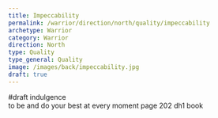 ```yaml
---
title: Impeccability
permalink: /warrior/direction/north/quality/impeccability
archetype: Warrior
category: Warrior
direction: North
type: Quality
type_general: Quality
image: /images/back/impeccability.jpg
draft: true
---
```

#draft indulgence  
to be and do your best at every moment page 202 dh1 book
